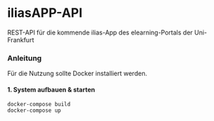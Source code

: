 # iliasAPP-API

REST-API für die kommende ilias-App des elearning-Portals der Uni-Frankfurt

### Anleitung

Für die Nutzung sollte Docker installiert werden.

#### 1. System aufbauen & starten

    docker-compose build
    docker-compose up